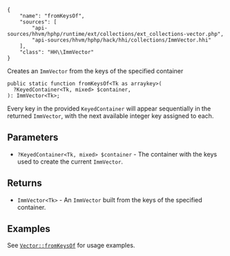 ``` yamlmeta
{
    "name": "fromKeysOf",
    "sources": [
        "api-sources/hhvm/hphp/runtime/ext/collections/ext_collections-vector.php",
        "api-sources/hhvm/hphp/hack/hhi/collections/ImmVector.hhi"
    ],
    "class": "HH\\ImmVector"
}
```




Creates an ` ImmVector ` from the keys of the specified container




``` Hack
public static function fromKeysOf<Tk as arraykey>(
  ?KeyedContainer<Tk, mixed> $container,
): ImmVector<Tk>;
```




Every key in the provided ` KeyedContainer ` will appear sequentially in the
returned `` ImmVector ``, with the next available integer key assigned to each.




## Parameters




+ ` ?KeyedContainer<Tk, mixed> $container ` - The container with the keys used to create the
  current `` ImmVector ``.




## Returns




* ` ImmVector<Tk> ` - An `` ImmVector `` built from the keys of the specified container.




## Examples




See [` Vector::fromKeysOf `](</hack/reference/class/Vector/fromKeysOf/#examples>) for usage examples.
<!-- HHAPIDOC -->
